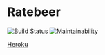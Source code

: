 # Ratebeer

[![Build Status](https://travis-ci.org/nakkekakke/ratebeer.svg?branch=master)](https://travis-ci.org/nakkekakke/ratebeer)
[![Maintainability](https://api.codeclimate.com/v1/badges/41cff112eb1cde5fa23e/maintainability)](https://codeclimate.com/github/nakkekakke/ratebeer/maintainability)

[Heroku](https://nakkekakke-ratebeer.herokuapp.com/)
